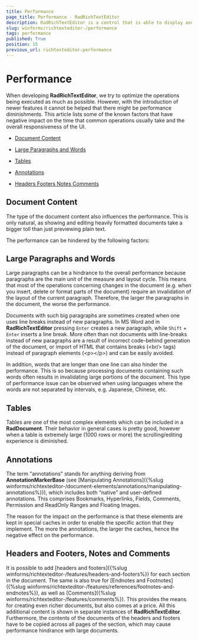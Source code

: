 ```yaml
---
title: Performance
page_title: Performance - RadRichTextEditor
description: RadRichTextEditor is a control that is able to display and edit rich-text content including formatted text arranged in pages, paragraphs, spans (runs), tables, etc.
slug: winforms/richtexteditor-/performance
tags: performance
published: True
position: 15
previous_url: richtexteditor-performance
---
```


# Performance

When developing __RadRichTextEditor__, we try to optimize the operations being executed as much as possible. However, with the introduction of newer features it cannot be helped that there might be performance diminishments. This article  lists some of the known factors that have negative impact on the time that common operations usually take and the overall responsiveness of the UI.      

* [Document Content](#document-content)

* [Large Paragraphs and Words](#large-paragraphs-and-words)

* [Tables](#tables)

* [Annotations](#annotations)

* [Headers Footers Notes Comments](#headers-and-footers,-notes-and-comments)

## Document Content

The type of the document content also influences the performance. This is only natural, as showing and editing heavily formatted documents take a bigger toll than just previewing plain text.
        
The performance can be hindered by the following factors:
        
## Large Paragraphs and Words

Large paragraphs can be a hindrance to the overall performance because paragraphs are the main unit of the measure and layout cycle. This means that most of the operations concerning changes in the document (e.g. when you insert, delete or format parts of the document) require an invalidation of the layout of the current paragraph. Therefore, the larger the paragraphs in the document, the worse the performance.
        
Documents with such big paragraphs are sometimes created when one uses line breaks instead of new paragraphs. In MS Word and in **RadRichTextEditor** pressing `Enter` creates a new paragraph, while `Shift` + `Enter` inserts a line break. More often than not documents with line-breaks instead of new paragraphs are a result of incorrect code-behind generation of the document, or import of HTML that contains breaks (&lt;br/&gt; tags) instead of paragraph elements (&lt;p&gt;&lt;/p&gt;) and can be easily avoided.
        
In addition, words that are longer than one line can also hinder the performance. This is so because processing documents containing such words often results in invalidating large portions of the document. This type of performance issue can be observed when using languages where the words are not separated by intervals, e.g. Japanese, Chinese, etc.
        
## Tables

Tables are one of the most complex elements which can be included in a **RadDocument**. Their behavior in general cases is pretty good, however when a table is extremely large (1000 rows or more) the scrolling/editing experience is diminished.
        
## Annotations

The term "annotations" stands for anything deriving from **AnnotationMarkerBase** (see [Manipulating Annotations]({%slug winforms/richtexteditor-/document-elements/annotations/manipulating-annotations%})), which includes both “native” and user-defined annotations. This comprises Bookmarks, Hyperlinks, Fields, Comments, Permission and ReadOnly Ranges and Floating Images.
        
The reason for the impact on the performance is that these elements are kept in special caches in order to enable the specific action that they implement. The more the annotations, the larger the caches, hence the negative effect on the performance.
        
## Headers and Footers, Notes and Comments

It is possible to add [headers and footers]({%slug winforms/richtexteditor-/features/headers-and-footers%}) for each section in the document. The same is also true for [Endnotes and Footnotes]({%slug winforms/richtexteditor-/features/references/footnotes-and-endnotes%}), as well as [Comments]({%slug winforms/richtexteditor-/features/comments%}). This provides the means for creating even richer documents, but also comes at a price. All this additional content is shown in separate instances of **RadRichTextEditor**. Furthermore, the contents of the documents of the headers and footers have to be copied across all pages of the section, which may cause performance hindrance with large documents.
        
